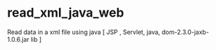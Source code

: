 # read_xml_java_web
Read data in a xml file using java [ JSP , Servlet, java, dom-2.3.0-jaxb-1.0.6.jar lib ]  
